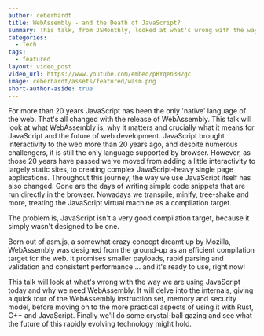 ```yaml
---
author: ceberhardt
title: WebAssembly - and the Death of JavaScript?
summary: This talk, from JSMonthly, looked at what's wrong with the way we are using JavaScript today and why we need WebAssembly.
categories:
  - Tech
tags:
  - featured
layout: video_post
video_url: https://www.youtube.com/embed/pBYqen3B2gc
image: ceberhardt/assets/featured/wasm.png
short-author-aside: true
---
```


For more than 20 years JavaScript has been the only 'native' language of the web. That's all changed with the release of WebAssembly. This talk will look at what WebAssembly is, why it matters and crucially what it means for JavaScript and the future of web development. JavaScript brought interactivity to the web more than 20 years ago, and despite numerous challengers, it is still the only language supported by browser. However, as those 20 years have passed we've moved from adding a little interactivity to largely static sites, to creating complex JavaScript-heavy single page applications. Throughout this journey, the way we use JavaScript itself has also changed. Gone are the days of writing simple code snippets that are run directly in the browser. Nowadays we transpile, minify, tree-shake and more, treating the JavaScript virtual machine as a compilation target.

The problem is, JavaScript isn't a very good compilation target, because it simply wasn't designed to be one.

Born out of asm.js, a somewhat crazy concept dreamt up by Mozilla, WebAssembly was designed from the ground-up as an efficient compilation target for the web. It promises smaller payloads, rapid parsing and validation and consistent performance ... and it's ready to use, right now!

This talk will look at what's wrong with the way we are using JavaScript today and why we need WebAssembly. It will delve into the internals, giving a quick tour of the WebAssembly instruction set, memory and security model, before moving on to the more practical aspects of using it with Rust, C++ and JavaScript. Finally we'll do some crystal-ball gazing and see what the future of this rapidly evolving technology might hold.


